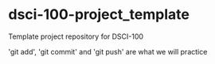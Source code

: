 # dsci-100-project_template
Template project repository for DSCI-100

'git add', 'git commit' and 'git push' are what we will practice